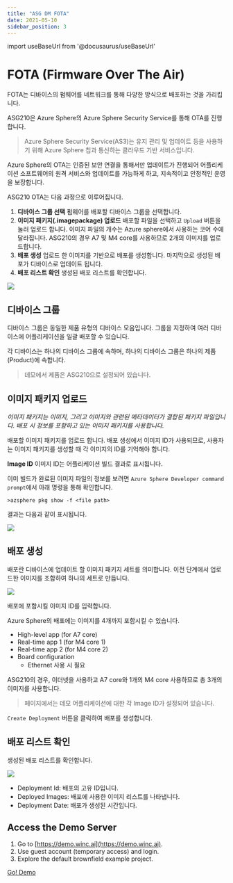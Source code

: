 ```yaml
---
title: "ASG DM FOTA"
date: 2021-05-10
sidebar_position: 3
---
```


import useBaseUrl from '@docusaurus/useBaseUrl'


# FOTA (Firmware Over The Air)

FOTA는 디바이스의 펌웨어를 네트워크를 통해 다양한 방식으로 배포하는 것을 가리킵니다.

ASG210은 Azure Sphere의 Azure Sphere Security Service를 통해 OTA를 진행합니다.


> Azure Sphere Security Service(AS3)는 유지 관리 및 업데이트 등을 사용하기 위해 Azure Sphere 칩과 통신하는 클라우드 기반 서비스입니다.

Azure Sphere의 OTA는 인증된 보안 연결을 통해서만 업데이트가 진행되어 어플리케이션 소프트웨어의 원격 서비스와 업데이트를 가능하게 하고, 지속적이고 안정적인 운영을 보장합니다.


ASG210 OTA는 다음 과정으로 이루어집니다.


1. **디바이스 그룹 선택**
    펌웨어를 배포할 디바이스 그룹을 선택합니다.
2. **이미지 패키지(.imagepackage) 업로드**
    배포할 파일을 선택하고 ```Upload``` 버튼을 눌러 업로드 합니다. 이미지 파일의 개수는 Azure sphere에서 사용하는 코어 수에 달라집니다.
    ASG210의 경우 A7 및 M4 core를 사용하므로 2개의 이미지를 업로드합니다.
3. **배포 생성**
    업로드 한 이미지를 기반으로 배포를 생성합니다. 마지막으로 생성된 배포가 디바이스로 업데이트 됩니다.
4. **배포 리스트 확인**
    생성된 배포 리스트를 확인합니다.


![](https://paper-attachments.dropbox.com/s_3ACD4460663C499CE88C1CE914D646F871BC5FCC40AA0ECDFE571D555ED83851_1599622753363_fota-guide.png)




## **디바이스 그룹**

디바이스 그룹은 동일한 제품 유형의 디바이스 모음입니다. 그룹을 지정하여 여러 디바이스에 어플리케이션을 일괄 배포할 수 있습니다.

각 디바이스는 하나의 디바이스 그룹에 속하며, 하나의 디바이스 그룹은 하나의 제품(Product)에 속합니다. 

> 데모에서 제품은 ASG210으로 설정되어 있습니다.




## **이미지 패키지 업로드**

*이미지 패키지는 이미지, 그리고 이미지와 관련된 메타데이터가 결합된 패키지 파일입니다. 배포 시 정보를 포함하고 있는 이미지 패키지를 사용합니다.*

배포할 이미지 패키지를 업로드 합니다.
배포 생성에서 이미지 ID가 사용되므로, 사용자는 이미지 패키지를 생성할 때 각 이미지의 ID를 기억해야 합니다.

**Image ID**
이미지 ID는 어플리케이션 빌드 결과로 표시됩니다.

이미 빌드가 완료된 이미지 파일의 정보를 보려면 ```Azure Sphere Developer command prompt```에서 아래 명령을 통해 확인합니다.

    >azsphere pkg show -f <file path>

결과는 다음과 같이 표시됩니다.

![](https://paper-attachments.dropbox.com/s_6B416B4379E3C4034F7587B155C6F6BEFE698D1D76F13665776365B9EF449879_1599800286024_image.png)




## **배포 생성**

배포란 디바이스에 업데이트 할 이미지 패키지 세트를 의미합니다.
이전 단계에서 업로드한 이미지를 조합하여 하나의 세트로 만듭니다.


![](https://paper-attachments.dropbox.com/s_6B416B4379E3C4034F7587B155C6F6BEFE698D1D76F13665776365B9EF449879_1599803169298_image.png)


배포에 포함시킬 이미지 ID를 입력합니다.

Azure Sphere의 배포에는 이미지를 4개까지 포함시킬 수 있습니다.

- High-level app (for A7 core)
- Real-time app 1 (for M4 core 1)
- Real-time app 2 (for M4 core 2)
- Board configuration
    - Ethernet 사용 시 필요

ASG210의 경우, 이더넷을 사용하고 A7 core와 1개의 M4 core 사용하므로 총 3개의 이미지를 사용합니다.


> 페이지에서는 데모 어플리케이션에 대한 각 Image ID가 설정되어 있습니다.

`Create Deployment` 버튼을 클릭하여 배포를 생성합니다.



## **배포 리스트 확인**

생성된 배포 리스트를 확인합니다.


![](https://paper-attachments.dropbox.com/s_6B416B4379E3C4034F7587B155C6F6BEFE698D1D76F13665776365B9EF449879_1599800313131_image.png)

- Deployment Id: 배포의 고유 ID입니다.
- Deployed Images: 배포에 사용한 이미지 리스트를 나타냅니다.
- Deployment Date: 배포가 생성된 시간입니다.


## Access the Demo Server

1. Go to [https://demo.winc.ai](https://demo.winc.ai).
2. Use guest account (temporary access) and login.
3. Explore the default brownfield example project.

<a class="btn btn-success" href="https://demo.winc.ai" data-toggle="tooltip" data-placement="top" title="WIZnet PaaS Demo Site"><span class="h3">Go! Demo</span></a>



